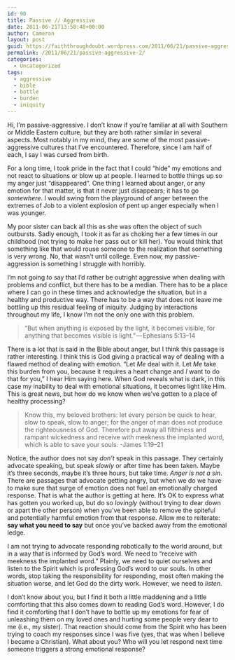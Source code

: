 ```yaml
---
id: 90
title: Passive // Aggressive
date: 2011-06-21T13:58:48+00:00
author: Cameron
layout: post
guid: https://faiththroughdoubt.wordpress.com/2011/06/21/passive-aggressive/
permalink: /2011/06/21/passive-aggressive-2/
categories:
  - Uncategorized
tags:
  - aggressive
  - bible
  - bottle
  - burden
  - iniquity
---
```

Hi, I’m passive-aggressive. I don’t know if you’re familiar at all with Southern or Middle Eastern culture, but they are both rather similar in several aspects. Most notably in my mind, they are some of the most passive-aggressive cultures that I’ve encountered. Therefore, since I am half of each, I say I was cursed from birth.

For a long time, I took pride in the fact that I could “hide” my emotions and not react to situations or blow up at people. I learned to bottle things up so my anger just “disappeared”. One thing I learned about anger, or any emotion for that matter, is that it never just disappears; it has to go _somewhere_. I would swing from the playground of anger between the extremes of Job to a violent explosion of pent up anger especially when I was younger.

My poor sister can back all this as she was often the object of such outbursts. Sadly enough, I took it as far as choking her a few times in our childhood (not trying to make her pass out or kill her). You would think that something like that would rouse someone to the realization that something is very wrong. No, that wasn’t until college. Even now, my passive-aggression is something I struggle with horribly.

I’m not going to say that I’d rather be outright aggressive when dealing with problems and conflict, but there has to be a median. There has to be a place where I can go in these times and acknowledge the situation, but in a healthy and productive way. There has to be a way that does not leave me bottling up this residual feeling of iniquity. Judging by interactions throughout my life, I know I’m not the only one with this problem.

> “But when anything is exposed by the light, it becomes visible, for anything that becomes visible is light.” — Ephesians 5:13–14

There is a lot that is said in the Bible about anger, but I think this passage is rather interesting. I think this is God giving a practical way of dealing with a flawed method of dealing with emotion. “Let _Me_ deal with it. Let _Me_ take this burden from you, because it requires a heart change and _I_ want to do that for you,” I hear Him saying here. When God reveals what is dark, in this case my inability to deal with emotional situations, it becomes light like Him. This is great news, but how do we know when we’ve gotten to a place of healthy processing?

> Know this, my beloved brothers: let every person be quick to hear, slow to speak, slow to anger; for the anger of man does not produce the righteousness of God. Therefore put away all filthiness and rampant wickedness and receive with meekness the implanted word, which is able to save your souls. -James 1:19–21

Notice, the author does not say _don’t_ speak in this passage. They certainly advocate speaking, but speak _slowly_ or after time has been taken. Maybe it’s three seconds, maybe it’s three hours, but take time. _Anger is not a sin_. There are passages that advocate getting angry, but when we do we have to make sure that surge of emotion does not fuel an emotionally charged response. That is what the author is getting at here. It’s OK to express what has gotten you worked up, but do so _lovingly_ (without trying to dear down or apart the other person) when you’ve been able to remove the spiteful and potentially harmful emotion from that response. Allow me to reiterate: **say what you need to say** but once you’ve backed away from the emotional ledge.

I am not trying to advocate responding robotically to the world around, but in a way that is informed by God’s word. We need to “receive with meekness the implanted word.” Plainly, we need to quiet ourselves and listen to the Spirit which is professing God’s word to our souls. In other words, stop taking the responsibility for responding, most often making the situation worse, and let God do the dirty work. However, we need to _listen_.

I don’t know about you, but I find it both a little maddening and a little comforting that this also comes down to reading God’s word. However, I do find it comforting that I don’t have to bottle up my emotions for fear of unleashing them on my loved ones and hurting some people very dear to me (i.e., my sister). That reaction should come from the Spirit who has been trying to coach my responses since I was five (yes, that was when I believe I became a Christian). What about you? Who will you let respond next time someone triggers a strong emotional response?